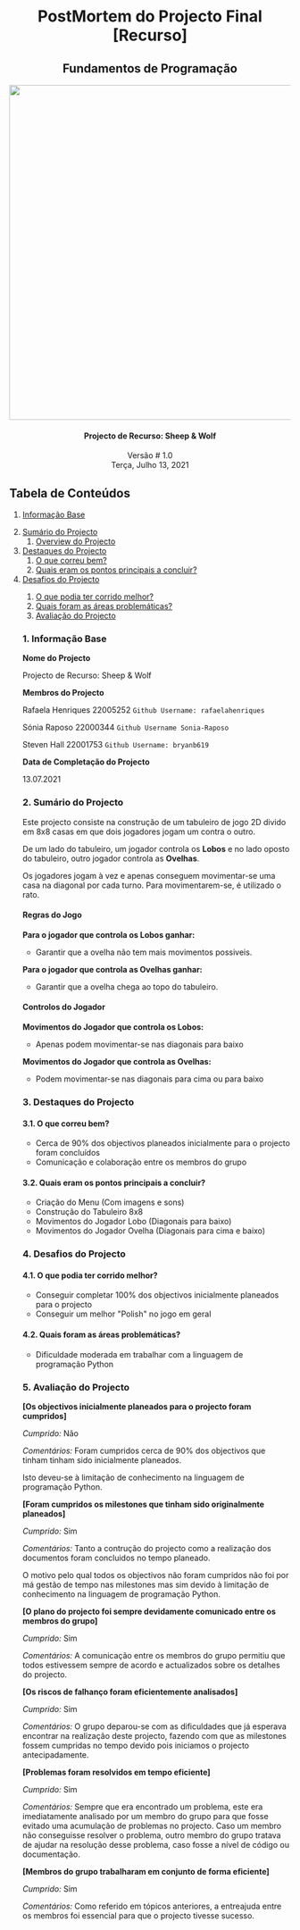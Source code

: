 ﻿<!DOCTYPE html>
<html>
<head>
	<meta charset="utf-8"/>
</head>
<body>

<h1><center>PostMortem do Projecto Final [Recurso] </center></h1>

<h2><center> Fundamentos de Programação </center></h2> 

<center><p><img src="https://i.pinimg.com/564x/bc/26/4c/bc264ca6d03e336926220dbfef353ac6.jpg" width="600"  /></p></center>

<h4><center> Projecto de Recurso: Sheep & Wolf </center></h4> 

<center>Versão # 1.0</center>

<center>Terça, Julho 13, 2021</center>

<div style="page-break-after: always"></div>

<h2>Tabela de Conteúdos</h2>

<ol>
<li><p><a href="#informaçãobase">Informação Base</a></p></li>
<li><a href="#sumario">Sumário do Projecto</a>
<ol>
<li><a href="#overview">Overview do Projecto</a></li>
</ol></li>
<li><a href="#destaquSes">Destaques do Projecto</a>
<ol>
<li><a href="#correubem">O que correu bem?</a></li>
<li><a href="#pontosprincipais">Quais eram os pontos principais a concluir?</a></li>
</ol></li>
<li><a href="#desafios">Desafios do Projecto</a></li>
<ol>
<li><a href="#corridomelhor">O que podia ter corrido melhor? </a></li>
<li><a href="#areasproblematicas">Quais foram as áreas problemáticas? </a></li>
<li><a href="#avaliação">Avaliação do Projecto</a></li>

</ol></li>


<div style="page-break-after: always"></div>


<h3>1. Informação Base <a name="informaçãobase"></a></h3>

<p> 

**Nome do Projecto**

Projecto de Recurso: Sheep & Wolf

**Membros do Projecto**

Rafaela Henriques 22005252
`Github Username: rafaelahenriques`

Sónia Raposo 22000344
`Github Username Sonia-Raposo `

Steven Hall 22001753
`Github Username: bryanb619`

**Data de Completação do Projecto**

13.07.2021

 </p>

<p>


<h3>2. Sumário do Projecto <a name="sumario"></a></h3>

Este projecto consiste na construção de um tabuleiro de jogo 2D divido em 8x8 casas em que dois jogadores jogam um contra o outro.

De um lado do tabuleiro, um jogador controla os **Lobos** e no lado oposto do tabuleiro, outro jogador controla as **Ovelhas**.

Os jogadores jogam à vez e apenas conseguem movimentar-se uma casa na diagonal por cada turno. Para movimentarem-se, é utilizado o rato.


<h4> Regras do Jogo </h4>

**Para o jogador que controla os Lobos ganhar:** 
* Garantir que a ovelha não tem mais movimentos possiveis.

**Para o jogador que controla as Ovelhas ganhar:**
* Garantir que a ovelha chega ao topo do tabuleiro.


<h4> Controlos do Jogador </a></h4>

**Movimentos do Jogador que controla os Lobos:**
* Apenas podem movimentar-se nas diagonais para baixo

**Movimentos do Jogador que controla as Ovelhas:**
* Podem movimentar-se nas diagonais para cima ou para baixo

</p>

<p>

<h3>3. Destaques do Projecto <a name="destaques"></a></h4>

<h4>3.1. O que correu bem? <a name="correubem"></a></h5>

* Cerca de 90% dos objectivos planeados inicialmente para o projecto foram concluídos
* Comunicação e colaboração entre os membros do grupo

</p>


<h4>3.2. Quais eram os pontos principais a concluir? <a name="pontosprincipais"></a></h5>
<p>

* Criação do Menu (Com imagens e sons)
* Construção do Tabuleiro 8x8
* Movimentos do Jogador Lobo (Diagonais para baixo)
* Movimentos do Jogador Ovelha (Diagonais para cima e baixo)


</p>

<h3>4. Desafios do Projecto <a name="desafios"></a></h4>

<h4>4.1. O que podia ter corrido melhor? <a name="corridomelhor"></a></h5>

<p>

* Conseguir completar 100% dos objectivos inicialmente planeados para o projecto
* Conseguir um melhor "Polish" no jogo em geral


</p>

<h4>4.2. Quais foram as áreas problemáticas? <a name="areasproblematicas"></a></h5>
<p>

* Dificuldade moderada em trabalhar com a linguagem de programação Python


</p>



<h3>5. Avaliação do Projecto <a name="avaliação"></a></h4>

**[Os objectivos inicialmente planeados para o projecto foram cumpridos]**

*Cumprido:* 
Não

*Comentários:* 
Foram cumpridos cerca de 90% dos objectivos que tinham tinham sido inicialmente planeados.

Isto deveu-se à limitação de conhecimento na linguagem de programação Python.

**[Foram cumpridos os milestones que tinham sido originalmente planeados]**

*Cumprido:* 
Sim

*Comentários:*
Tanto a contrução do projecto como a realização dos documentos foram concluidos no tempo planeado. 

O motivo pelo qual todos os objectivos não foram cumpridos não foi por má gestão de tempo nas milestones mas sim devido à limitação de conhecimento na linguagem de programação Python.

**[O plano do projecto foi sempre devidamente comunicado entre os membros do grupo]**

*Cumprido:* 
Sim

*Comentários:* 
A comunicação entre os membros do grupo permitiu que todos estivessem sempre de acordo e actualizados sobre os detalhes do projecto.

**[Os riscos de falhanço foram eficientemente analisados]**

*Cumprido:* 
Sim

*Comentários:* 
O grupo deparou-se com as dificuldades que já esperava encontrar na realização deste projecto, fazendo com que as milestones fossem cumpridas no tempo devido pois iniciamos o projecto antecipadamente.


**[Problemas foram resolvidos em tempo eficiente]**

*Cumprido:* 
Sim

*Comentários:* 
Sempre que era encontrado um problema, este era imediatamente analisado por um membro do grupo para que fosse evitado uma acumulação de problemas no projecto. Caso um membro não conseguisse resolver o problema, outro membro do grupo tratava de ajudar na resolução desse problema, caso fosse a nível de código ou documentação.

**[Membros do grupo trabalharam em conjunto de forma eficiente]**

*Cumprido:* 
Sim

*Comentários:* 
Como referido em tópicos anteriores, a entreajuda entre os membros foi essencial para que o projecto tivesse sucesso.


</body>
</html>
